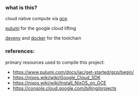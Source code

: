 ### what is this? 

cloud native compute via [gcp](https://cloud.google.com/?hl=en)

[pulumi](https://pulumi.com) for the google cloud lifting

[devenv](https://devenv.sh) and [docker](https://docker.com) for the toolchain

### references:

primary resources used to compile this project:

- https://www.pulumi.com/docs/iac/get-started/gcp/begin/
- https://nixos.wiki/wiki/Google_Cloud_SDK
- https://nixos.wiki/wiki/Install_NixOS_on_GCE
- https://console.cloud.google.com/billing/projects
